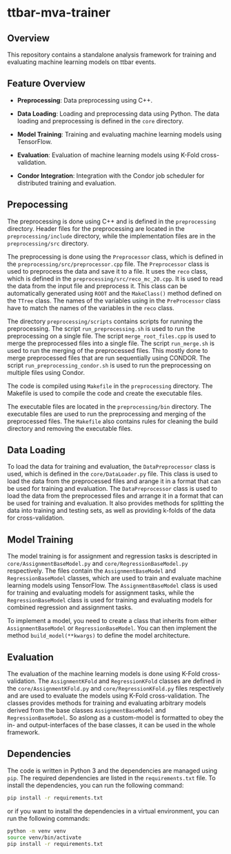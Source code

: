 # ttbar-mva-trainer


## Overview
This repository contains a standalone analysis framework for training and evaluating machine learning models on ttbar events.

## Feature Overview

- **Preprocessing**: Data preprocessing using C++.

- **Data Loading**: Loading and preprocessing data using Python. The data loading and preprocessing is defined in the `core` directory.

- **Model Training**: Training and evaluating machine learning models using TensorFlow. 

- **Evaluation**: Evaluation of machine learning models using K-Fold cross-validation.

- **Condor Integration**: Integration with the Condor job scheduler for distributed training and evaluation.


## Prepocessing
The preprocessing is done using C++ and is defined in the `preprocessing` directory. Header files for the preprocessing are located in the `preprocessing/include` directory, while the implementation files are in the `preprocessing/src` directory.

The preprocessing is done using the `Preprocessor` class, which is defined in the `preprocessing/src/preprocessor.cpp` file. The `Preprocessor` class is used to preprocess the data and save it to a file.
It uses the `reco` class, which is defined in the `preprocessing/src/reco_mc_20.cpp`. It is used to read the data from the input file and preprocess it. This class can be automatically generated using `ROOT` and the `MakeClass()` method defined on the `TTree` class. The names of the variables using in the `PreProcessor` class have to match the names of the variables in the `reco` class.

The directory `preprocessing/scripts` contains scripts for running the preprocessing. The script `run_preprocessing.sh` is used to run the preprocessing on a single file. The script `merge_root_files.cpp` is used to merge the preprocessed files into a single file. The script `run_merge.sh` is used to run the merging of the preprocessed files. This mostly done to merge preprocessed files that are run sequentially using CONDOR. The script `run_preprocessing_condor.sh` is used to run the preprocessing on multiple files using Condor.

The code is compiled using `Makefile` in the `preprocessing` directory. The Makefile is used to compile the code and create the executable files.

The executable files are located in the `preprocessing/bin` directory. The executable files are used to run the preprocessing and merging of the preprocessed files. The `Makefile` also contains rules for cleaning the build directory and removing the executable files.

## Data Loading
To load the data for training and evaluation, the `DataPreprocessor` class is used, which is defined in the `core/DataLoader.py` file. This class is used to load the data from the preprocessed files and arange it in a format that can be used for training and evaluation. The `DataPreprocessor` class is used to load the data from the preprocessed files and arrange it in a format that can be used for training and evaluation. It also provides methods for splitting the data into training and testing sets, as well as providing k-folds of the data for cross-validation.

## Model Training
The model training is for assignment and regression tasks is descripted in `core/AssignmentBaseModel.py` and `core/RegressionBaseModel.py` respectively. The files contain the `AssignmentBaseModel` and `RegressionBaseModel` classes, which are used to train and evaluate machine learning models using TensorFlow. The `AssignmentBaseModel` class is used for training and evaluating models for assignment tasks, while the `RegressionBaseModel` class is used for training and evaluating models for combined regression and assignment tasks.

To implement a model, you need to create a class that inherits from either `AssignmentBaseModel` or `RegressionBaseModel`. You can then implement the method `build_model(**kwargs)` to define the model architecture.

## Evaluation
The evaluation of the machine learning models is done using K-Fold cross-validation. The `AssignmentKFold` and `RegressionKFold` classes are defined in the `core/AssignmentKFold.py` and `core/RegressionKFold.py` files respectively and are used to evaluate the models using K-Fold cross-validation. The classes provides methods for training and evaluating arbitrary models derived from the base classes `AssignmentBaseModel` and `RegressionBaseModel`. So aslong as a custom-model is formatted to obey the in- and output-interfaces of the base classes, it can be used in the whole framework.

## Dependencies
The code is written in Python 3 and the dependencies are managed using `pip`. The required dependencies are listed in the `requirements.txt` file. To install the dependencies, you can run the following command:

```bash
pip install -r requirements.txt
```

or if you want to install the dependencies in a virtual environment, you can run the following commands:

```bash
python -m venv venv
source venv/bin/activate
pip install -r requirements.txt
```
